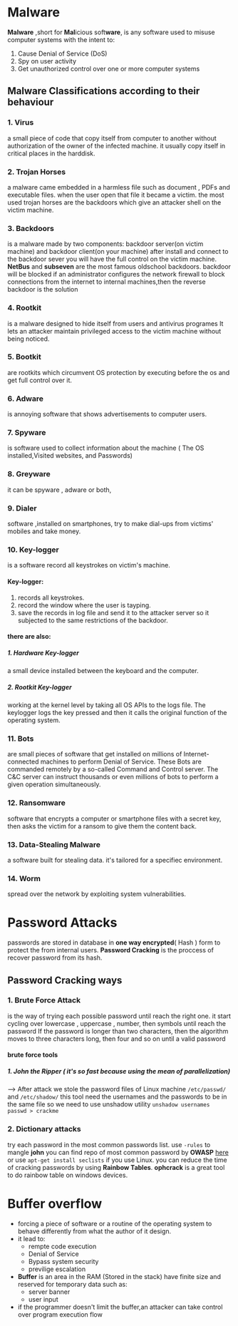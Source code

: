 # Malware
**Malware** ,short for **Mal**icious soft**ware**, is any software used to misuse computer systems with the intent to:
1. Cause Denial of Service (DoS)
2. Spy on user activity
3. Get unauthorized control over one or more computer systems
## Malware Classifications according to their behaviour
### 1. Virus
a small piece of code that copy itself from computer to another without authorization of the owner of the infected machine. it usually copy itself in critical places in the harddisk.
### 2. Trojan Horses
a malware came embedded in a harmless file such as document , PDFs and executable files. when the user open that file it became a victim.
the most used trojan horses are the backdoors which give an attacker shell on the victim machine.
### 3. Backdoors
is a malware made by two components: backdoor server(on victim machine) and backdoor client(on your machine) after install and connect to the backdoor sever you will have the full control on the victim machine.
**NetBus** and **subseven** are the most famous oldschool backdoors.
backdoor will be blocked if an administrator configures the network firewall to block connections from the internet to internal machines,then the reverse backdoor is the solution
### 4. Rootkit
is a malware designed to hide itself from users and antivirus programes It lets an attacker maintain privileged access to the victim machine without being noticed.
### 5. Bootkit
are rootkits which circumvent OS protection by executing before the os and get full control over it.
### 6. Adware
is annoying software that shows advertisements to computer users.
### 7. Spyware
is software used to collect information about the machine ( The OS installed,Visited websites, and Passwords)
### 8. Greyware
it can be spyware , adware or both,
### 9. Dialer
software ,installed on smartphones, try to make dial-ups from victims' mobiles and take money. 
### 10. Key-logger
is a software record all keystrokes on victim's machine.
#### Key-logger:
1. records all keystrokes.
2. record the window where the user is tayping.
3. save the records in log file and send it to the attacker server so it subjected to the same restrictions of the backdoor.
#### there are also:
##### 1. Hardware Key-logger
a small device installed between the keyboard and the computer.
##### 2. Rootkit Key-logger
working at the kernel level by taking all OS APIs to the logs file.
The keylogger logs the key pressed and then it calls the original function of the operating system.
### 11. Bots
are small pieces of software that get installed on millions of Internet-connected machines to perform Denial of Service.
These Bots are commanded remotely by a so-called Command and Control server. The C&C server can instruct thousands or even millions of bots to perform a given operation simultaneously.
### 12. Ransomware
software that encrypts a computer or smartphone files with a secret key, then asks the victim for a ransom to give them the content back.
### 13. Data-Stealing Malware
a software built for stealing data. it's tailored for a specifiec environment.
### 14. Worm
spread over the network by exploiting system vulnerabilities.
# Password Attacks
passwords are stored in database in **one way encrypted**( Hash ) form to protect the from internal users.
**Password Cracking** is the proccess of recover password from its hash.
## Password Cracking ways
### 1. Brute Force Attack
is the way of trying each possible password until reach the right one.
it start cycling over lowercase , uppercase , number, then symbols until reach the password
If the password is longer than two characters, then the algorithm moves to three characters long, then four and so on until a valid password
#### brute force tools
##### 1. John the Ripper ( it's so fast because using the mean of parallelization)
--> After attack we stole the password files of Linux machine `/etc/passwd/` and `/etc/shadow/`
this tool need the usernames and the passwords to be in the same file so we need to use unshadow utility `unshadow usernames passwd > crackme`
### 2. Dictionary attacks
try each password in the most common passwords list.
use `-rules` to mangle **john**
you can find repo of most common password by **OWASP** [here](https://github.com/danielmiessler/SecLists/tree/master/Passwords) or use `apt-get install seclists` if you use Linux.
you can reduce the time of cracking passwords by using **Rainbow Tables**.
**ophcrack** is a great tool to do rainbow table on windows devices.
# Buffer overflow
- forcing a piece of software or a routine of the operating system to behave differently from what the author of it design.
- it lead to:
    - rempte code execution
    - Denial of Service
    - Bypass system security
    - previlige escalation
- **Buffer** is an area in the RAM (Stored in the stack) have finite size and reserved for temporary data such as:
    - server banner
    - user input
- if the programmer doesn't limit the buffer,an attacker can take control over program execution flow
